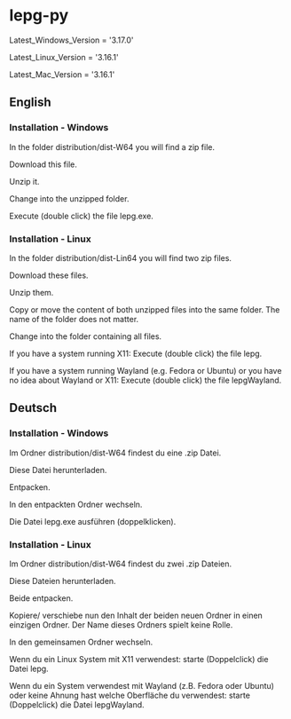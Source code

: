 # lepg-py

Latest_Windows_Version = '3.17.0'

Latest_Linux_Version = '3.16.1'

Latest_Mac_Version = '3.16.1'


## English
### Installation - Windows
In the folder distribution/dist-W64 you will find a zip file.

Download this file.

Unzip it.

Change into the unzipped folder.

Execute (double click) the file lepg.exe.

### Installation - Linux
In the folder distribution/dist-Lin64 you will find two zip files.

Download these files.

Unzip them.

Copy or move the content of both unzipped files into the same folder. The name of the folder does not matter.

Change into the folder containing all files.

If you have a system running X11: Execute (double click) the file lepg.

If you have a system running Wayland (e.g. Fedora or Ubuntu) or you have no idea about Wayland or X11: Execute (double click) the file lepgWayland.


## Deutsch
### Installation - Windows
Im Ordner distribution/dist-W64 findest du eine .zip Datei.

Diese Datei herunterladen.

Entpacken.

In den entpackten Ordner wechseln.

Die Datei lepg.exe ausführen (doppelklicken).

### Installation - Linux
Im Ordner distribution/dist-W64 findest du zwei .zip Dateien.

Diese Dateien herunterladen.

Beide entpacken.

Kopiere/ verschiebe nun den Inhalt der beiden neuen Ordner in einen einzigen Ordner. Der Name dieses Ordners spielt keine Rolle. 

In den gemeinsamen Ordner wechseln.

Wenn du ein Linux System mit X11 verwendest: starte (Doppelclick) die Datei lepg.

Wenn du ein System verwendest mit Wayland (z.B. Fedora oder Ubuntu) oder keine Ahnung hast welche Oberfläche du verwendest: starte (Doppelclick) die Datei lepgWayland.
